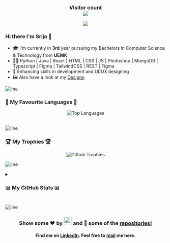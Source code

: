 <!--![HEADER](https://user-images.githubusercontent.com/75939390/137618587-814e87c9-881b-4b95-887b-f38426f4bf18.jpg) -->

<!-- Viewer Counter -->
<h3 align="center"> Visitor count <br><img src="https://profile-counter.glitch.me/SrijaAdhya12/count.svg"/></h3> 
<!-- # Hi there I'm Srija 🚀 -->

<div align="center">
   <p align="center">
   <img src="https://readme-typing-svg.herokuapp.com?&font=Montserrat&color=D61491&size=55&width=890&center=true&height=90&lines=Open+Source+Contributor;UI/UX+Designer;GWOC+Contributor;Graphic+Designer;Web+Developer;Graphic+Designer;Full-Stack-Developer"/>
    </p>
</div> 

### Hi there I'm Srija 🚀

-   🎓 I'm currently in **3rd** year pursuing my Bachelors in Computer Science & Technology from **UEMK**
-   👩‍💻 Python | Java | React | HTML | CSS | JS | Photoshop | MongoDB | Typescript | Figma | TailwindCSS | REST | Figma
-   🎯 Enhancing skills in development and UI/UX designing
-   🖼️ Also have a look at my [Designs](https://www.behance.net/srijaadhya)


![line]

### 💖 My Favourite Languages 💖

<div align="center">  
   <img alt = "Top Languages" src = "https://github-readme-stats.vercel.app/api/top-langs/?username=SrijaAdhya12&bg_color=000000&title_color=ffffff&text_color=ffffff&layout=compact&hide_border=true"/>
   <br><br>
</div>
  
![line]

### 🏆 My Trophies 🏆

<div align="center">
   <img alt = "Github Trophies" src="https://github-profile-trophy.vercel.app/?username=SrijaAdhya12&margin-w=10&margin-h=10&theme=onestar&column=4&row=2"> 
</div>

![line]


<!-- ### 📊 My GitHub Stats 📊 -->

<details>
   <summary><h3> 📊 My GitHub Stats 📊 <h3/></summary>

<div align="center">

<img alt = "Github Stats" src= "https://github-readme-stats.vercel.app/api?username=SrijaAdhya12&show_icons=true&bg_color=000000&title_color=f5f9ff&icon_color=00ff3c&text_color=FF0000&hide_border=true" /> <br>

<img alt = "Github Streak" src="https://github-readme-streak-stats.herokuapp.com?user=SrijaAdhya12&theme=radical&hide_border=true&background=000000&stroke=DD0600&fire=C25E19&ring=1DDD0D&dates=00b3ff&currStreakNum=FF3086&currStreakLabel=DD1D00&sideLabels=DD0000&sideNums=DDDDDDhttp://github-readme-streak-stats.herokuapp.com?user=SrijaAdhya12&theme=radical&hide_border=true&background=000000&stroke=DD0600&fire=C25E19&ring=1DDD0D&dates=00b3ff&currStreakNum=FF3086&currStreakLabel=DD1D00&sideLabels=DD0000&sideNums=DDDDDD" /><br>
                                  

 </div>
</details>


 


![line]
<h3 align="center"> Show some ❤️ by <img src="https://imgur.com/o7ncZFp.jpg" height=25px width=25px> and 🍴 some of the <a href="https://github.com/SrijaAdhya12?tab=repositories">repositories!</a></h3>
<h4 align="center"> Find me on <a href="https://www.linkedin.com/in/srija-adhya/">LinkedIn</a>. Feel free to <a href="mailto:pritamkundu771@gmail.com">mail</a> me here.</h4>

<!-- Links -->

[linkedin]: https://www.linkedin.com/in/srija-adhya/
[mail]: mailto:srijaadhya.11sc.2020@gmail.com


[meme]: ![FB_IMG_1639912917576](https://user-images.githubusercontent.com/75939390/146673196-59b1fc6c-cab7-4461-bf1e-6ed95dd9a33d.jpg)
[line]: https://user-images.githubusercontent.com/75939390/137615281-3a875960-92cc-407f-97fe-fd2319bdb252.png

<!-- Projects -->
[Unnati]: https://github.com/SrijaAdhya12/unnati
[Magnifico]: https://github.com/SrijaAdhya12/magnifico
[Expense App]: https://github.com/SrijaAdhya12/Expense-App

